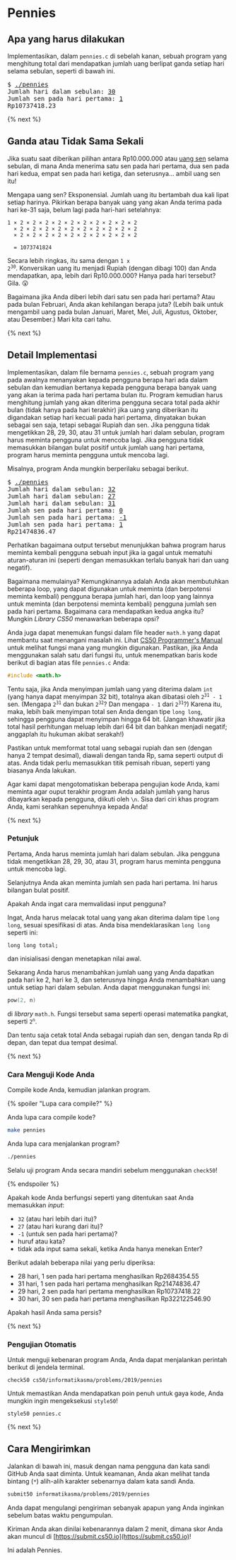 # Pennies

## Apa yang harus dilakukan

Implementasikan, dalam `pennies.c` di sebelah kanan, sebuah program yang menghitung total dari mendapatkan jumlah uang berlipat ganda setiap hari selama sebulan, seperti di bawah ini.

<pre>
$ <u>./pennies</u>
Jumlah hari dalam sebulan: <u>30</u>
Jumlah sen pada hari pertama: <u>1</u>
Rp10737418.23
</pre>

{% next %}

## Ganda atau Tidak Sama Sekali

Jika suatu saat diberikan pilihan antara Rp10.000.000 atau [uang sen](https://id.wikipedia.org/wiki/Sen_(mata_uang)) selama sebulan, di mana Anda menerima satu sen pada hari pertama, dua sen pada hari kedua, empat sen pada hari ketiga, dan seterusnya… ambil uang sen itu!

Mengapa uang sen? Eksponensial. Jumlah uang itu bertambah dua kali lipat setiap harinya. Pikirkan berapa banyak uang yang akan Anda terima pada hari ke-31 saja, belum lagi pada hari-hari setelahnya:

```
1 × 2 × 2 × 2 × 2 × 2 × 2 × 2 × 2 × 2 × 2
  × 2 × 2 × 2 × 2 × 2 × 2 × 2 × 2 × 2 × 2
  × 2 × 2 × 2 × 2 × 2 × 2 × 2 × 2 × 2 × 2

  = 1073741824
```

Secara lebih ringkas, itu sama dengan <code>1 x 2<sup>30</sup></code>. Konversikan uang itu menjadi Rupiah (dengan dibagi 100) dan Anda mendapatkan, apa, lebih dari Rp10.000.000? Hanya pada hari tersebut? Gila. 😲

Bagaimana jika Anda diberi lebih dari satu sen pada hari pertama? Atau pada bulan Februari, Anda akan kehilangan berapa juta? (Lebih baik untuk mengambil uang pada bulan Januari, Maret, Mei, Juli, Agustus, Oktober, atau Desember.) Mari kita cari tahu.

{% next %}

## Detail Implementasi

Implementasikan, dalam file bernama `pennies.c`, sebuah program yang pada awalnya menanyakan kepada pengguna berapa hari ada dalam sebulan dan kemudian bertanya kepada pengguna berapa banyak uang yang akan ia terima pada hari pertama bulan itu. Program kemudian harus menghitung jumlah yang akan diterima pengguna secara total pada akhir bulan (tidak hanya pada hari terakhir) jika uang yang diberikan itu digandakan setiap hari kecuali pada hari pertama, dinyatakan bukan sebagai sen saja, tetapi sebagai Rupiah dan sen. Jika pengguna tidak mengetikkan 28, 29, 30, atau 31 untuk jumlah hari dalam sebulan, program harus meminta pengguna untuk mencoba lagi. Jika pengguna tidak memasukkan bilangan bulat positif untuk jumlah uang hari pertama, program harus meminta pengguna untuk mencoba lagi.

Misalnya, program Anda mungkin berperilaku sebagai berikut.

<pre>
$ <u>./pennies</u>
Jumlah hari dalam sebulan: <u>32</u>
Jumlah hari dalam sebulan: <u>27</u>
Jumlah hari dalam sebulan: <u>31</u>
Jumlah sen pada hari pertama: <u>0</u>
Jumlah sen pada hari pertama: <u>-1</u>
Jumlah sen pada hari pertama: <u>1</u>
Rp21474836.47
</pre>

Perhatikan bagaimana output tersebut menunjukkan bahwa program harus meminta kembali pengguna sebuah input jika ia gagal untuk mematuhi aturan-aturan ini (seperti dengan memasukkan terlalu banyak hari dan uang negatif).

Bagaimana memulainya? Kemungkinannya adalah Anda akan membutuhkan beberapa loop, yang dapat digunakan untuk meminta (dan berpotensi meminta kembali) pengguna berapa jumlah hari, dan loop yang lainnya untuk meminta (dan berpotensi meminta kembali) pengguna jumlah sen pada hari pertama. Bagaimana cara mendapatkan kedua angka itu? Mungkin *Library CS50* menawarkan beberapa opsi?

Anda juga dapat menemukan fungsi dalam file header `math.h` yang dapat membantu saat menangani masalah ini. Lihat [CS50 Programmer's Manual](https://man.cs50.io/) untuk melihat fungsi mana yang mungkin digunakan. Pastikan, jika Anda menggunakan salah satu dari fungsi itu, untuk menempatkan baris kode berikut di bagian atas file `pennies.c` Anda:

```c
#include <math.h>
```

Tentu saja, jika Anda menyimpan jumlah uang yang diterima dalam `int` (yang hanya dapat menyimpan 32 bit), totalnya akan dibatasi oleh <code>2<sup>31</sup> - 1</code> sen. (Mengapa <code>2<sup>31</sup></code> dan bukan <code>2<sup>32</sup></code>? Dan mengapa `- 1` dari <code>2<sup>31</sup></code>?) Karena itu, maka, lebih baik menyimpan total sen Anda dengan tipe `long long`, sehingga pengguna dapat menyimpan hingga 64 bit. (Jangan khawatir jika total hasil perhitungan meluap lebih dari 64 bit dan bahkan menjadi negatif; anggaplah itu hukuman akibat serakah!)

Pastikan untuk memformat total uang sebagai rupiah dan sen (dengan hanya 2 tempat desimal), diawali dengan tanda Rp, sama seperti output di atas. Anda tidak perlu memasukkan titik pemisah ribuan, seperti yang biasanya Anda lakukan.

Agar kami dapat mengotomatiskan beberapa pengujian kode Anda, kami meminta agar ouput terakhir program Anda adalah jumlah yang harus dibayarkan kepada pengguna, diikuti oleh `\n`. Sisa dari ciri khas program Anda, kami serahkan sepenuhnya kepada Anda!

{% next %}

### Petunjuk

Pertama, Anda harus meminta jumlah hari dalam sebulan. Jika pengguna tidak mengetikkan 28, 29, 30, atau 31, program harus meminta pengguna untuk mencoba lagi.

Selanjutnya Anda akan meminta jumlah sen pada hari pertama. Ini harus bilangan bulat positif.

Apakah Anda ingat cara memvalidasi input pengguna?

Ingat, Anda harus melacak total uang yang akan diterima dalam tipe `long long`, sesuai spesifikasi di atas. Anda bisa mendeklarasikan `long long` seperti ini:

```
long long total;
```

dan inisialisasi dengan menetapkan nilai awal.

Sekarang Anda harus menambahkan jumlah uang yang Anda dapatkan pada hari ke 2, hari ke 3, dan seterusnya hingga Anda menambahkan uang untuk setiap hari dalam sebulan. Anda dapat menggunakan fungsi ini:

```c
pow(2, n)
```

di *library* `math.h`. Fungsi tersebut sama seperti operasi matematika pangkat, seperti <code>2<sup>n</sup></code>.

Dan tentu saja cetak total Anda sebagai rupiah dan sen, dengan tanda Rp di depan, dan tepat dua tempat desimal.

{% next %}

<!-- ### Panduan -->

<!-- {% video https://www.youtube.com/watch?v=gm3_NTIo-VA %} -->

<!-- {% spoiler "Solusi Pengajar" %}

Untuk mencoba implementasi pengajar dari masalah ini, jalankan

```bash
./pennies
```

dalam [sandbox ini](http://bit.ly/2o86JOt).

{% endspoiler %} -->

### Cara Menguji Kode Anda

Compile kode Anda, kemudian jalankan program.

{% spoiler "Lupa cara compile?" %}

Anda lupa cara compile kode?

```bash
make pennies
```

Anda lupa cara menjalankan program?

```bash
./pennies
```

Selalu uji program Anda secara mandiri sebelum menggunakan `check50`!

{% endspoiler %}

Apakah kode Anda berfungsi seperti yang ditentukan saat Anda memasukkan *input*:

* `32` (atau hari lebih dari itu)?
* `27` (atau hari kurang dari itu)?
* `-1` (untuk sen pada hari pertama)?
* huruf atau kata?
* tidak ada input sama sekali, ketika Anda hanya menekan Enter?

Berikut adalah beberapa nilai yang perlu diperiksa:

* 28 hari, 1 sen pada hari pertama menghasilkan Rp2684354.55
* 31 hari, 1 sen pada hari pertama menghasilkan Rp21474836.47
* 29 hari, 2 sen pada hari pertama menghasilkan Rp10737418.22
* 30 hari, 30 sen pada hari pertama menghasilkan Rp322122546.90

Apakah hasil Anda sama persis?

{% next %}

### Pengujian Otomatis

Untuk menguji kebenaran program Anda, Anda dapat menjalankan perintah berikut di jendela terminal.

```
check50 cs50/informatikasma/problems/2019/pennies
```

Untuk memastikan Anda mendapatkan poin penuh untuk gaya kode, Anda mungkin ingin mengeksekusi `style50`!

```
style50 pennies.c
```

{% next %}

## Cara Mengirimkan

Jalankan di bawah ini, masuk dengan nama pengguna dan kata sandi GitHub Anda saat diminta. Untuk keamanan, Anda akan melihat tanda bintang (`*`) alih-alih karakter sebenarnya dalam kata sandi Anda.

```bash
submit50 informatikasma/problems/2019/pennies
```

Anda dapat mengulangi pengiriman sebanyak apapun yang Anda inginkan sebelum batas waktu pengumpulan.

Kiriman Anda akan dinilai kebenarannya dalam 2 menit, dimana skor Anda akan muncul di [https://submit.cs50.io](https://submit.cs50.io)!

Ini adalah Pennies.

